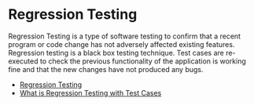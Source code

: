 # Regression Testing

Regression Testing is a type of software testing to confirm that a recent program or code change has not adversely affected existing features. Regression testing is a black box testing technique. Test cases are re-executed to check the previous functionality of the application is working fine and that the new changes have not produced any bugs.

- [Regression Testing](https://www.javatpoint.com/regression-testing)
- [What is Regression Testing with Test Cases](https://www.guru99.com/regression-testing.html)
